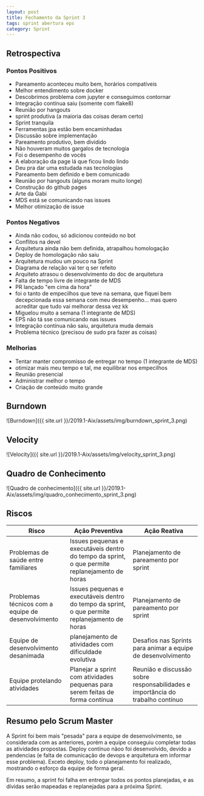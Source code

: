 ```yaml
---
layout: post
title: Fechamento da Sprint 3
tags: sprint abertura eps
category: Sprint
---
```


## Retrospectiva

### Pontos Positivos

- Pareamento aconteceu muito bem, horários compatíveis
- Melhor entendimento sobre docker
- Descobrimos problema com jupyter e conseguimos contornar
- Integração contínua saiu (somente com flake8)
- Reunião por hangouts
- sprint produtiva (a maioria das coisas deram certo)
- Sprint tranquila
- Ferramentas jpa estão bem encaminhadas
- Discussão sobre implementação
- Pareamento produtivo, bem dividido
- Não houveram muitos gargalos de tecnologia
- Foi o desempenho de vocês
- A elaboração da page lá que ficou lindo lindo
- Deu pra dar uma estudada nas tecnologias  
- Pareamento bem definido e bem comunicado
- Reunião por hangouts (alguns moram muito longe)
- Construção do github pages
- Arte da Gabi
- MDS está se comunicando nas issues
- Melhor otimização de issue


### Pontos Negativos

- Ainda não codou, só adicionou conteúdo no bot
- Conflitos na devel
- Arquitetura ainda não bem definida, atrapalhou homologação
- Deploy de homologação não saiu
- Arquitetura mudou um pouco na Sprint
- Diagrama de relação vai ter q ser refeito
- Arquiteto atrasou o desenvolvimento do doc de arquitetura
- Falta de tempo livre de integrante de MDS
- PR lançado "em cima da hora"
- foi o tanto de empecilhos que teve na semana, que fiquei bem decepcionada essa semana com meu desempenho... mas quero acreditar que tudo vai melhorar dessa vez kk
- Miguelou muito a semana (1 integrante de MDS)
- EPS não tá sse comunicando nas issues
- Integração contínua não saiu, arquitetura muda demais
- Problema técnico (precisou de sudo pra fazer as coisas)


### Melhorias

- Tentar manter compromisso de entregar no tempo (1 integrante de MDS)
- otimizar mais meu tempo e tal,  me equilibrar nos empecilhos
- Reunião presencial
- Administrar melhor o tempo
- Criação de conteúdo muito grande


## Burndown

![Burndown]({{ site.url }}/2019.1-Aix/assets/img/burndown_sprint_3.png)

## Velocity

![Velocity]({{ site.url }}/2019.1-Aix/assets/img/velocity_sprint_3.png)

## Quadro de Conhecimento

![Quadro de conhecimento]({{ site.url }}/2019.1-Aix/assets/img/quadro_conhecimento_sprint_3.png)

## Riscos

| Risco  | Ação Preventiva  | Ação Reativa  |
|---|---|---|
| Problemas de saúde entre familiares  |Issues pequenas e executáveis dentro do tempo da sprint, o que permite replanejamento de horas   |Planejamento de pareamento por sprint   |
| Problemas técnicos com  a equipe de desenvolvimento  |Issues pequenas e executáveis dentro do tempo da sprint, o que permite replanejamento de horas   |Planejamento de pareamento por sprint  |
| Equipe de desenvolvimento desanimada   |planejamento de atividades com dificuldade evolutiva   |Desafios nas Sprints para animar a equipe de desenvolvimento   |
| Equipe protelando atividades  | Planejar a sprint com atividades pequenas para serem feitas de forma contínua   | Reunião e discussão sobre responsabilidades e importância do trabalho contínuo  |

## Resumo pelo Scrum Master

A Sprint foi bem mais "pesada" para a equipe de desenvolvimento, se considerada com as anteriores, porém a equipe conseguiu completar todas as atividades propostas. Deploy contínuo nãoo foi desenvolvido, devido a pendencias (e falta de comunicação de devops e arquitetura em informar esse problema). Exceto deploy, todo o planejamento foi realizado, mostrando o esforço da equipe de forma geral.

Em resumo, a sprint foi falha em entregar todos os pontos planejadas, e as dívidas serão mapeadas e replanejadas para a próxima Sprint.